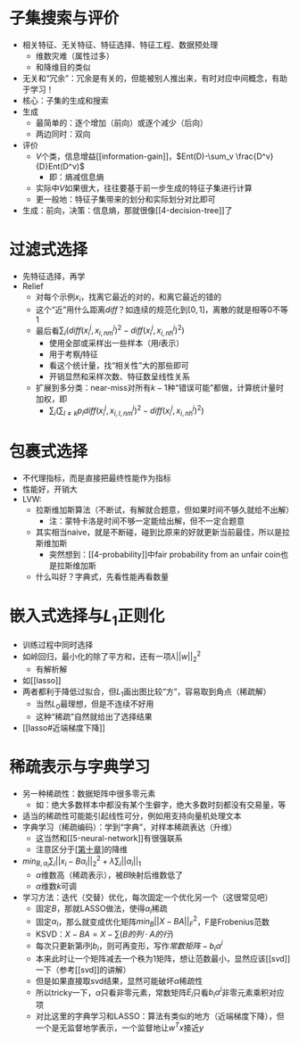 # 子集搜索与评价
- 相关特征、无关特征、特征选择、特征工程、数据预处理
  - 维数灾难（属性过多）
  - 和降维目的类似
- 无关和“冗余”：冗余是有关的，但能被别人推出来，有时对应中间概念，有助于学习！
- 核心：子集的生成和搜索
- 生成
  - 最简单的：逐个增加（前向）或逐个减少（后向）
  - 两边同时：双向
- 评价
  - $V$个类，信息增益[[information-gain]]，$Ent(D)-\sum_v \frac{D^v}{D}Ent(D^v)$
    - 即：熵减信息熵
  - 实际中$V$如果很大，往往要基于前一步生成的特征子集进行计算
  - 更一般地：特征子集带来的划分和实际划分对比即可
- 生成：前向，决策：信息熵，那就很像[[4-decision-tree]]了
# 过滤式选择
- 先特征选择，再学
- Relief
  - 对每个示例$x_i$，找离它最近的对的，和离它最近的错的
  - 这个“近”用什么距离$diff$？如连续的规范化到$[0,1]$，离散的就是相等0不等1
  - 最后看$\sum_i (diff(x_i^j,x_{i,nm}^j)^2 - diff(x_i^j, x_{i,nh}^j)^2)$
    - 使用全部或采样出一些样本（用$i$表示）
    - 用于考察$j$特征
    - 看这个统计量，找“相关性”大的那些即可
    - 开销显然和采样次数、特征数呈线性关系
  - 扩展到多分类：near-miss对所有$k-1$种“错误可能”都做，计算统计量时加权，即
    - $\sum_i(\sum_{l\ne k} p_l diff(x_i^j, x_{i,l,nm}^j)^2-diff(x_i^j,x_{i,nh}^j)^2)$
# 包裹式选择
- 不代理指标，而是直接把最终性能作为指标
- 性能好，开销大
- LVW:
  - 拉斯维加斯算法（不断试，有解就合题意，但如果时间不够久就给不出解）
    - 注：蒙特卡洛是时间不够一定能给出解，但不一定合题意
  - 其实相当naive，就是不断碰，碰到比原来的好就更新当前最佳，所以是拉斯维加斯
    - 突然想到：[[4-probability]]中fair probability from an unfair coin也是拉斯维加斯
  - 什么叫好？字典式，先看性能再看数量
# 嵌入式选择与$L_1$正则化
- 训练过程中同时选择
- 如岭回归，最小化的除了平方和，还有一项$\lambda ||w||_2^2$
  - 有解析解
- 如[[lasso]]
- 两者都利于降低过拟合，但$L_1$画出图比较“方”，容易取到角点（稀疏解）
  - 当然$L_0$最理想，但是不连续不好用
  - 这种“稀疏”自然就给出了选择结果
- [[lasso#近端梯度下降]]
# 稀疏表示与字典学习
- 另一种稀疏性：数据矩阵中很多零元素
  - 如：绝大多数样本中都没有某个生僻字，绝大多数时刻都没有交易量，等
- 适当的稀疏性可能能引起线性可分，例如用支持向量机处理文本
- 字典学习（稀疏编码）：学到“字典”，对样本稀疏表达（升维）
  - 这当然和[[5-neural-network]]有很强联系
  - 注意区分于[[第十章]](todo)的降维
- $min_{B,\alpha_i} \sum_i ||x_i-B\alpha_i||_2^2+\lambda \sum_i ||\alpha_i||_1$
  - $\alpha$维数高（稀疏表示），被$B$映射后维数低了
  - $\alpha$维数$k$可调
- 学习方法：迭代（交替）优化，每次固定一个优化另一个（这很常见吧）
  - 固定$B$，那就LASSO做法，使得$\alpha_i$稀疏
  - 固定$\alpha_i$，那么就变成优化矩阵$min_B ||X-BA||^2_F$，F是Frobenius范数
  - KSVD：$X-BA = X-\sum(B的列\cdot A的行)$
  - 每次只更新第$i$列$b_i$，则可再变形，写作$常数矩阵 - b_i\alpha ^i$
  - 本来此时让一个矩阵减去一个秩为1矩阵，想让范数最小，显然应该[[svd]]一下（参考[[svd]]的讲解）
  - 但是如果直接取svd结果，显然可能破坏$\alpha$稀疏性
  - 所以tricky一下，$\alpha$只看非零元素，常数矩阵$E_i$只看$b_i\alpha^i$非零元素乘积对应项
  - 对比这里的字典学习和LASSO：算法有类似的地方（近端梯度下降），但一个是无监督地学表示，一个监督地让$w^Tx$接近$y$